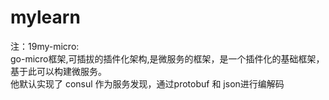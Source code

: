 # mylearn

注：19my-micro:<br>
        go-micro框架,可插拔的插件化架构,是微服务的框架，是一个插件化的基础框架，基于此可以构建微服务。<br>
        他默认实现了 consul 作为服务发现，通过protobuf 和 json进行编解码